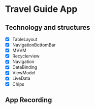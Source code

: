 # Travel Guide App

## Technology and structures
- [x] TableLayout
- [x] NavigationBottomBar
- [x] MVVM
- [x] Recyclerview
- [x] Navigation
- [x] DataBinding 
- [x] ViewModel
- [x] LiveData 
- [x] Chips

## App Recording
